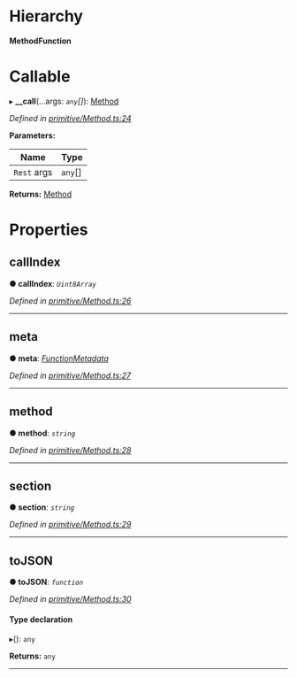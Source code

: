 

# Hierarchy

**MethodFunction**

# Callable
▸ **__call**(...args: *`any`[]*): [Method](../classes/_primitive_method_.method.md)

*Defined in [primitive/Method.ts:24](https://github.com/polkadot-js/api/blob/6b8ecb2/packages/types/src/primitive/Method.ts#L24)*

**Parameters:**

| Name | Type |
| ------ | ------ |
| `Rest` args | `any`[] |

**Returns:** [Method](../classes/_primitive_method_.method.md)

# Properties

<a id="callindex"></a>

##  callIndex

**● callIndex**: *`Uint8Array`*

*Defined in [primitive/Method.ts:26](https://github.com/polkadot-js/api/blob/6b8ecb2/packages/types/src/primitive/Method.ts#L26)*

___
<a id="meta"></a>

##  meta

**● meta**: *[FunctionMetadata](../classes/_metadata_v0_modules_.functionmetadata.md)*

*Defined in [primitive/Method.ts:27](https://github.com/polkadot-js/api/blob/6b8ecb2/packages/types/src/primitive/Method.ts#L27)*

___
<a id="method"></a>

##  method

**● method**: *`string`*

*Defined in [primitive/Method.ts:28](https://github.com/polkadot-js/api/blob/6b8ecb2/packages/types/src/primitive/Method.ts#L28)*

___
<a id="section"></a>

##  section

**● section**: *`string`*

*Defined in [primitive/Method.ts:29](https://github.com/polkadot-js/api/blob/6b8ecb2/packages/types/src/primitive/Method.ts#L29)*

___
<a id="tojson"></a>

##  toJSON

**● toJSON**: *`function`*

*Defined in [primitive/Method.ts:30](https://github.com/polkadot-js/api/blob/6b8ecb2/packages/types/src/primitive/Method.ts#L30)*

#### Type declaration
▸(): `any`

**Returns:** `any`

___

